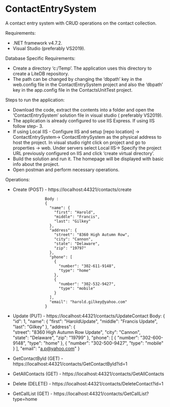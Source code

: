 # ContactEntrySystem
A contact entry system with CRUD operations on the contact collection.

Requirements:
- .NET framework v4.7.2.
- Visual Studio (preferably VS2019).

Database Specific Requirements:
- Create a directory ‘c:/Temp’. The application uses this directory to create a LiteDB repository. 
- The path can be changed by changing the ‘dbpath’ key in the web.config file in the ContactEntrySystem project and also the ‘dbpath’ key in the app.config file in the         	 ContactsUnitTest project.

Steps to run the application: 
- Download the code, extract the contents into a folder and open the ‘ContactEntrySystem’ solution file in visual studio ( preferably VS2019).
- The application is already configured to use IIS Express. If using IIS follow step- 3.
- If using Local IIS - Configure IIS and setup [repo location] -> ContactEntrySystem-> ContactEntrySystem as the physical address to host the project. In visual studio right       click on project and go to properties -> web. Under servers select Local IIS-> Specify the project URL previously configured on IIS and click ‘create virtual directory’.
- Build the solution and run it. The homepage will be displayed with basic info about the project. 
- Open postman and perform necessary operations. 

Operations:
- Create (POST) -   https://localhost:44321/contacts/create
                    
                    Body :  
                    {
                      "name": {
                        "first": "Harold",
                        "middle": "Francis",
                        "last": "Gilkey"
                      },
                      "address": {
                        "street": "8360 High Autumn Row",
                        "city": "Cannon",
                        "state": "Delaware",
                        "zip": "19797"
                      },
                      "phone": [
                        {
                          "number": "302-611-9148",
                          "type": "home"
                        },
                        {
                          "number": "302-532-9427",
                          "type": "mobile"
                        }
                      ],
                      "email": "harold.gilkey@yahoo.com"
                    }

- Update (PUT) -  https://localhost:44321/contacts/UpdateContact
                  Body:
                  {
                          "id": 1,
                          "name": {
                              "first": "HaroldUpdate",
                              "middle": "Francis Update",
                              "last": "Gilkey"
                          },
                          "address": {
                              "street": "8360 High Autumn Row Update",
                              "city": "Cannon",
                              "state": "Delaware",
                              "zip": "19799"
                          },
                          "phone": [
                             {
                              "number": "302-600-9148",
                              "type": "home"
                              },
                              {
                              "number": "302-500-9427",
                              "type": "mobile"
                              }
                                  ],
                          "email": "a.p@yahoo.com"
                      }

- GetContactById (GET) - https://localhost:44321/contacts/GetContactById?id=1
- GetAllContacts (GET) - https://localhost:44321/contacts/GetAllContacts
- Delete (DELETE) - https://localhost:44321/contacts/DeleteContact?id=1
- GetCallList (GET) - https://localhost:44321/contacts/GetCallList?type=home

